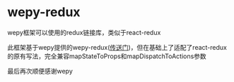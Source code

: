 # wepy-redux
wepy框架可以使用的redux链接库，类似于react-redux

此框架基于wepy提供的wepy-redux([传送门](https://github.com/Tencent/wepy/blob/2.0.x/packages/wepy-redux/README.md))，但在基础上了适配了react-redux的原有写法，完全兼容mapStateToProps和mapDispatchToActions参数

最后再次顺便感谢wepy
